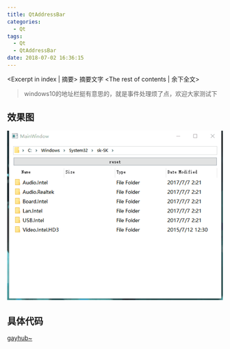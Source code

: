 ```yaml
---
title: QtAddressBar
categories:
  - Qt
tags:
  - Qt
  - QtAddressBar
date: 2018-07-02 16:36:15
---
```


<Excerpt in index | 摘要> 
摘要文字<!-- more -->
<The rest of contents | 余下全文>
> windows10的地址栏挺有意思的，就是事件处理烦了点，欢迎大家测试下

## 效果图
![效果图](https://github.com/Longxr/QtAddressBar/blob/master/preview/23333.gif)
## 具体代码
[gayhub~](https://github.com/Longxr/QtAddressBar)
